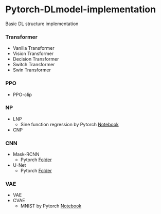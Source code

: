 # Pytorch-DLmodel-implementation
Basic DL structure implementation

### Transformer
- Vanilla Transformer
- Vision Transformer
- Decision Transformer
- Switch Transformer
- Swin Transformer

### PPO
- PPO-clip

### NP
- LNP
  - Sine function regression by Pytorch [Notebook](https://github.com/JisuHann/Pytorch-Model-implementation/blob/main/NP-Sine-function-regression.ipynb)
- CNP

### CNN
- Mask-RCNN
   - Pytorch [Folder](https://github.com/JisuHann/Pytorch-Model-implementation/tree/main/mask-rcnn) 
- U-Net
   - Pytorch [Folder](https://github.com/JisuHann/Pytorch-Model-implementation/tree/main/U-Net)

### VAE
- VAE
- CVAE
  - MNIST by Pytorch [Notebook](https://github.com/JisuHann/Pytorch-Model-implementation/blob/main/CVAE_MNIST.ipynb)
